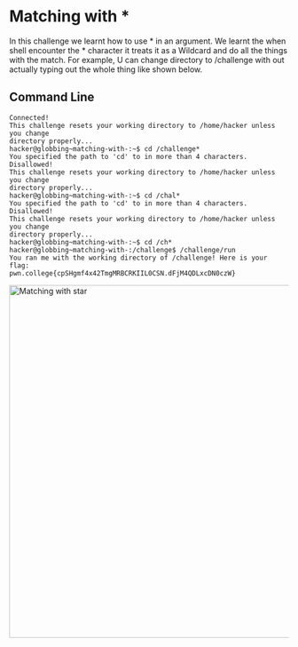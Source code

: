 # Matching with *
In this challenge we learnt how to use * in an argument. We learnt the when shell encounter the * character it treats it as a Wildcard and do all the things with the match. 
For example, U can change directory to /challenge with out actually typing out the whole thing like shown below.
## Command Line
```
Connected!
This challenge resets your working directory to /home/hacker unless you change
directory properly...
hacker@globbing~matching-with-:~$ cd /challenge*
You specified the path to 'cd' to in more than 4 characters. Disallowed!
This challenge resets your working directory to /home/hacker unless you change
directory properly...
hacker@globbing~matching-with-:~$ cd /chal*
You specified the path to 'cd' to in more than 4 characters. Disallowed!
This challenge resets your working directory to /home/hacker unless you change
directory properly...
hacker@globbing~matching-with-:~$ cd /ch*
hacker@globbing~matching-with-:/challenge$ /challenge/run
You ran me with the working directory of /challenge! Here is your flag:
pwn.college{cpSHgmf4x42TmgMRBCRKIIL0CSN.dFjM4QDLxcDN0czW}
```
<img width="635" alt="Matching with star" src="https://github.com/user-attachments/assets/fad25d1c-bcf2-43c8-b44f-64fa15bd3d7c">
